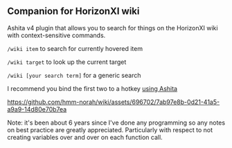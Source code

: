 ## Companion for HorizonXI wiki

Ashita v4 plugin that allows you to search for things on the HorizonXI wiki with context-sensitive commands.

`/wiki item` to search for currently hovered item

`/wiki target` to look up the current target

`/wiki [your search term]` for a generic search

I recommend you bind the first two to a hotkey [using Ashita](https://docs.ashitaxi.com/usage/commands/#command-bind)

https://github.com/hmm-norah/wiki/assets/696702/7ab97e8b-0d21-41a5-a9a9-14d80e70b7ea

Note: it's been about 6 years since I've done any programming so any notes on best practice are greatly appreciated. Particularly with respect to not creating variables over and over on each function call.

